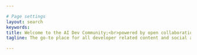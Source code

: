 ```yaml
---

# Page settings
layout: search
keywords:
title: Welcome to the AI Dev Community;<br>powered by open collaboration.
tagline: The go-to place for all developer related content and social activities.<br>SingularityNET lets anyone create, share, and monetize AI services at scale.

---
```

